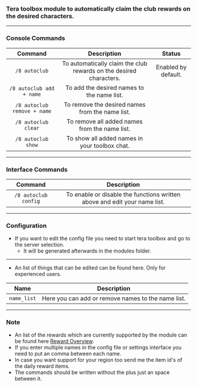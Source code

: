 ### Tera toolbox module to automatically claim the club rewards on the desired characters.

---

### Console Commands
| Command | Description | Status |
| :---: | :---: | :---: |
| `/8 autoclub` | To automatically claim the club rewards on the desired characters. | Enabled by default. |
| `/8 autoclub add + name` | To add the desired names to the name list. |  |
| `/8 autoclub remove + name` | To remove the desired names from the name list. |  |
| `/8 autoclub clear` | To remove all added names from the name list. |  |
| `/8 autoclub show` | To show all added names in your toolbox chat. |  |

---

### Interface Commands
| Command | Description |
| :---: | :---: |
| `/8 autoclub config` | To enable or disable the functions written above and edit your name list. |

---

### Configuration
- If you want to edit the config file you need to start tera toolbox and go to the server selection.
    - It will be generated afterwards in the modules folder.

---

- An list of things that can be edited can be found here. Only for experienced users.

| Name | Description |
| :---: | :---: |
| `name_list` | Here you can add or remove names to the name list. |

---

### Note
- An list of the rewards which are currently supported by the module can be found here [Reward Overview](https://github.com/Tera-Shiraneko/auto-club-rewards/tree/master/Additional-Data).
- If you enter multiple names in the config file or settings interface you need to put an comma between each name.
- In case you want support for your region too send me the item id's of the daily reward items.
- The commands should be written without the plus just an space between it.
